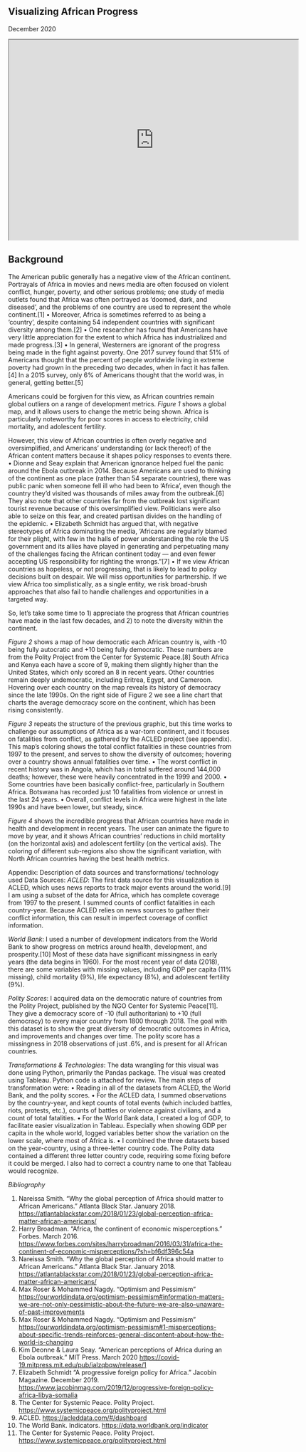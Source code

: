 ## Visualizing African Progress
December 2020


<iframe src="https://public.tableau.com/views/IRIS_16078811409990/Sheet1?:embed=yes&:language=en&:display_count=yes&:showVizHome=no" width = '650' height = '450' ></iframe>

## Background
The American public generally has a negative view of the African continent. Portrayals of Africa in movies and news media are often focused on violent conflict, hunger, poverty, and other serious problems; one study of media outlets found that Africa was often portrayed as ‘doomed, dark, and diseased’, and the problems of one country are used to represent the whole continent.[1] 
•	Moreover, Africa is sometimes referred to as being a ‘country’, despite containing 54 independent countries with significant diversity among them.[2]
•	One researcher has found that Americans have very little appreciation for the extent to which Africa has industrialized and made progress.[3] 
•	In general, Westerners are ignorant of the progress being made in the fight against poverty. One 2017 survey found that 51% of Americans thought that the percent of people worldwide living in extreme poverty had grown in the preceding two decades, when in fact it has fallen.[4] In a 2015 survey, only 6% of Americans thought that the world was, in general, getting better.[5]

Americans could be forgiven for this view, as African countries remain global outliers on a range of development metrics. *Figure 1* shows a global map, and it allows users to change the metric being shown. Africa is particularly noteworthy for poor scores in access to electricity, child mortality, and adolescent fertility.

 


However, this view of African countries is often overly negative and oversimplified, and Americans’ understanding (or lack thereof) of the African content matters because it shapes policy responses to events there.
•	Dionne and Seay explain that American ignorance helped fuel the panic around the Ebola outbreak in 2014. Because Americans are used to thinking of the continent as one place (rather than 54 separate countries), there was public panic when someone fell ill who had been to ‘Africa’, even though the country they’d visited was thousands of miles away from the outbreak.[6] They also note that other countries far from the outbreak lost significant tourist revenue because of this oversimplified view. Politicians were also able to seize on this fear, and created partisan divides on the handling of the epidemic.
•	Elizabeth Schmidt has argued that, with negative stereotypes of Africa dominating the media, ‘Africans are regularly blamed for their plight, with few in the halls of power understanding the role the US government and its allies have played in generating and perpetuating many of the challenges facing the African continent today — and even fewer accepting US responsibility for righting the wrongs.”[7]
•	If we view African countries as hopeless, or not progressing, that is likely to lead to policy decisions built on despair. We will miss opportunities for partnership. If we view Africa too simplistically, as a single entity, we risk broad-brush approaches that also fail to handle challenges and opportunities in a targeted way.

So, let’s take some time to 1) appreciate the progress that African countries have made in the last few decades, and 2) to note the diversity within the continent.

*Figure 2* shows a map of how democratic each African country is, with -10 being fully autocratic and +10 being fully democratic. These numbers are from the Polity Project from the Center for Systemic Peace.[8]  South Africa and Kenya each have a score of 9, making them slightly higher than the United States, which only scored an 8 in recent years. Other countries remain deeply undemocratic, including Eritrea, Egypt, and Cameroon. Hovering over each country on the map reveals its history of democracy since the late 1990s. On the right side of Figure 2 we see a line chart that charts the average democracy score on the continent, which has been rising consistently.
 


*Figure 3* repeats the structure of the previous graphic, but this time works to challenge our assumptions of Africa as a war-torn continent, and it focuses on fatalities from conflict, as gathered by the ACLED project (see appendix). This map’s coloring shows the total conflict fatalities in these countries from 1997 to the present, and serves to show the diversity of outcomes; hovering over a country shows annual fatalities over time.
•	The worst conflict in recent history was in Angola, which has in total suffered around 144,000 deaths; however, these were heavily concentrated in the 1999 and 2000.
•	Some countries have been basically conflict-free, particularly in Southern Africa. Botswana has recorded just 10 fatalities from violence or unrest in the last 24 years.
•	Overall, conflict levels in Africa were highest in the late 1990s and have been lower, but steady, since.

 


*Figure 4* shows the incredible progress that African countries have made in health and development in recent years. The user can animate the figure to move by year, and it shows African countries’ reductions in child mortality (on the horizontal axis) and adolescent fertility (on the vertical axis). The coloring of different sub-regions also show the significant variation, with North African countries having the best health metrics.
 


Appendix: Description of data sources and transformations/ technology used
Data Sources: 
*ACLED*: The first data source for this visualization is ACLED, which uses news reports to track major events around the world.[9] I am using a subset of the data for Africa, which has complete coverage from 1997 to the present. I summed counts of conflict fatalities in each country-year. Because ACLED relies on news sources to gather their conflict information, this can result in imperfect coverage of conflict information.

*World Bank*: I used a number of development indicators from the World Bank to show progress on metrics around health, development, and prosperity.[10] Most of these data have significant missingness in early years (the data begins in 1960). For the most recent year of data (2018), there are some variables with missing values, including GDP per capita (11% missing), child mortality (9%), life expectancy (8%), and adolescent fertility (9%).

*Polity Scores*: I acquired data on the democratic nature of countries from the Polity Project, published by the NGO Center for Systemic Peace[11]. They give a democracy score of -10 (full authoritarian) to +10 (full democracy) to every major country from 1800 through 2018. The goal with this dataset is to show the great diversity of democratic outcomes in Africa, and improvements and changes over time. The polity score has a missingness in 2018 observations of just .6%, and is present for all African countries.

*Transformations & Technologies*: The data wrangling for this visual was done using Python, primarily the Pandas package. The visual was created using Tableau. Python code is attached for review. The main steps of transformation were: 
•	Reading in all of the datasets from ACLED, the World Bank, and the polity scores.
•	For the ACLED data, I summed observations by the country-year, and kept counts of total events (which included battles, riots, protests, etc.), counts of battles or violence against civilians, and a count of total fatalities.
•	For the World Bank data, I created a log of GDP, to facilitate easier visualization in Tableau. Especially when showing GDP per capita in the whole world, logged variables better show the variation on the lower scale, where most of Africa is.
•	I combined the three datasets based on the year-country, using a three-letter country code. The Polity data contained a different three letter country code, requiring some fixing before it could be merged. I also had to correct a country name to one that Tableau would recognize.

*Bibliography*
1.	Nareissa Smith. “Why the global perception of Africa should matter to African Americans.” Atlanta Black Star. January 2018. https://atlantablackstar.com/2018/01/23/global-perception-africa-matter-african-americans/ 
2.	Harry Broadman. “Africa, the continent of economic misperceptions.” Forbes. March 2016. https://www.forbes.com/sites/harrybroadman/2016/03/31/africa-the-continent-of-economic-misperceptions/?sh=bf6df396c54a 
3.	Nareissa Smith. “Why the global perception of Africa should matter to African Americans.” Atlanta Black Star. January 2018. https://atlantablackstar.com/2018/01/23/global-perception-africa-matter-african-americans/
4.	Max Roser & Mohammed Nagdy. “Optimism and Pessimism” https://ourworldindata.org/optimism-pessimism#information-matters-we-are-not-only-pessimistic-about-the-future-we-are-also-unaware-of-past-improvements  
5.	Max Roser & Mohammed Nagdy. “Optimism and Pessimism”   https://ourworldindata.org/optimism-pessimism#1-misperceptions-about-specific-trends-reinforces-general-discontent-about-how-the-world-is-changing 
6.	Kim Deonne & Laura Seay. “American perceptions of Africa during an Ebola outbreak.” MIT Press. March 2020 https://covid-19.mitpress.mit.edu/pub/ialzqbqw/release/1 
7.	Elizabeth Schmidt “A progressive foreign policy for Africa.” Jacobin Magazine. December 2019. https://www.jacobinmag.com/2019/12/progressive-foreign-policy-africa-libya-somalia 
8.	The Center for Systemic Peace. Polity Project. https://www.systemicpeace.org/polityproject.html 
9.	ACLED. https://acleddata.com/#/dashboard 
10.	The World Bank. Indicators. https://data.worldbank.org/indicator 
11.	The Center for Systemic Peace. Polity Project. https://www.systemicpeace.org/polityproject.html

